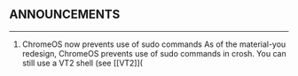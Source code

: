 ## ANNOUNCEMENTS 
---
1. ChromeOS now prevents use of sudo commands
As of the material-you redesign, ChromeOS prevents use of sudo commands in crosh. You can still use a VT2 shell (see [\[VT2\]](
